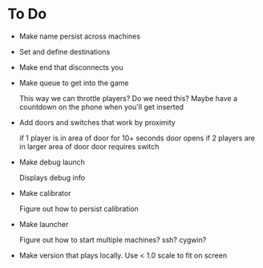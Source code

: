 To Do
=====

*   Make name persist across machines
*   Set and define destinations
*   Make end that disconnects you
*   Make queue to get into the game

    This way we can throttle players? Do we need this?
    Maybe have a countdown on the phone when you'll get
    inserted

*   Add doors and switches that work by proximity

    if 1 player is in area of door for 10+ seconds door opens
    if 2 players are in larger area of door door requires switch

*   Make debug launch

    Displays debug info

*   Make calibrator

    Figure out how to persist calibration

*   Make launcher

    Figure out how to start multiple machines? ssh? cygwin?

*   Make version that plays locally. Use < 1.0 scale to fit on screen



